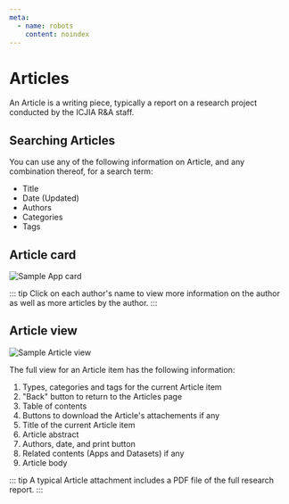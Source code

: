 ```yaml
---
meta:
  - name: robots
    content: noindex
---
```


# Articles

An Article is a writing piece, typically a report on a research project conducted by the ICJIA R&A staff.

## Searching Articles

You can use any of the following information on Article, and any combination thereof, for a search term:

- Title
- Date (Updated)
- Authors
- Categories
- Tags

## Article card

![Sample App card]()

::: tip
Click on each author's name to view more information on the author as well as more articles by the author.
:::

## Article view

![Sample Article view]()

The full view for an Article item has the following information:

1. Types, categories and tags for the current Article item
2. "Back" button to return to the Articles page
3. Table of contents
4. Buttons to download the Article's attachements if any
5. Title of the current Article item
6. Article abstract
7. Authors, date, and print button
8. Related contents (Apps and Datasets) if any
9. Article body

::: tip
A typical Article attachment includes a PDF file of the full research report.
:::
